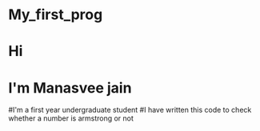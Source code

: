 # My_first_prog
# Hi 
# I'm Manasvee jain
#I'm a first year undergraduate student
#I have written this code to check whether a number is armstrong or not 
